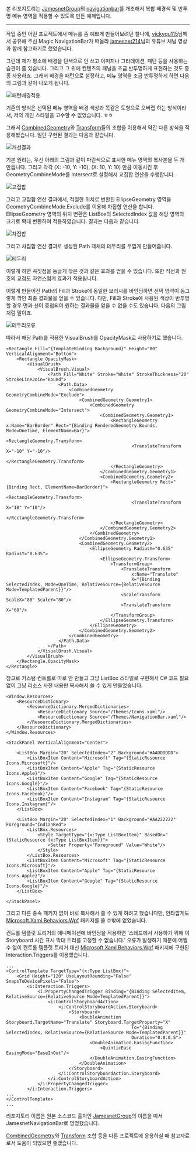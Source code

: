 본 리포지토리는 [JamesnetGroup](https://github.com/JamesnetGroup)의 [navigationbar](https://github.com/JamesnetGroup/navigationbar)를 개조해서 복합 배경색 및 반투명 메뉴 영역을 적용할 수 있도록 만든 예제입니다.

---
작업 중인 어떤 프로젝트에서 메뉴를 좀 예쁘게 만들어보려던 찰나에, [vickyqu115](https://github.com/vickyqu115)님께서 공유해 주신 Magic NavigationBar가 떠올라 [jamesnet214](https://github.com/jamesnet214)님의 유튜브 채널 영상과 함께 참고하기로 했었습니다.

그런데 제가 평소에 배경을 단색으로 안 쓰고 이미지나 그라데이션, 패턴 등을 사용하는 습관이 좀 있습니다. 그리고 그 위에 컨텐츠의 패널을 조금 반투명하게 표현하는 것도 종종 사용하죠. 그래서 배경을 패턴으로 설정하고, 메뉴 영역을 조금 반투명하게 하면 다음의 그림과 같이 나오게 됩니다.

![패턴배경적용](https://github.com/user-attachments/assets/f4de9b65-35fe-4f6e-963e-fef5cd71a1da)


기존의 방식은 선택된 메뉴 영역을 배경 색상과 똑같은 도형으로 오버랩 하는 방식이라서, 저의 개인 스타일을 고수할 수 없었습니다. ㅎㅎ

그래서 [CombinedGeometry](https://learn.microsoft.com/ko-kr/dotnet/api/system.windows.media.combinedgeometry)와 [Transform](https://learn.microsoft.com/ko-kr/dotnet/desktop/wpf/graphics-multimedia/transforms-overview)들의 조합을 이용해서 약간 다른 방식을 적용해봤습니다. 일단 구현된 결과는 다음과 같습니다.

![개선결과](https://github.com/user-attachments/assets/e05e0490-d5d4-4d81-b62f-9738244f8a2b)


기본 원리는, 우선 아래의 그림과 같이 파란색으로 표시한 메뉴 영역의 복사본을 두 개 만듭니다. 그리고 각각 (X: -10, Y: -10), (X: 10, Y: 10) 만큼 이동시킨 후 GeometryCombineMode를 Intersect로 설정해서 교집합 연산을 수행합니다.

![교집합](https://github.com/user-attachments/assets/c4e67a67-a61c-484f-9f8b-94b7e662c32a)


그리고 교집합 연산 결과에서, 적절한 위치로 변환된 EllipseGeometry 영역을 GeometryCombineMode.Exclude를 이용해 차집합 연산을 합니다. EllipseGeometry 영역의 위치 변환은 ListBox의 SelectedIndex 값을 해당 영역의 크기로 확대 변환하여 적용하였습니다. 결과는 다음과 같습니다.

![차집합](https://github.com/user-attachments/assets/aa8486f4-c419-4a88-a093-02a23f586eef)


그리고 차집합 연산 결과로 생성된 Path 객체의 테두리를 두껍게 만들어줍니다.

![테두리](https://github.com/user-attachments/assets/7a10c0f9-ae8e-40ae-96b8-9fc7693ba7fc)

이렇게 하면 꼭짓점을 둥글게 깎은 것과 같은 효과를 얻을 수 있습니다. 또한 직선과 원호의 교점도 자연스럽게 효과가 적용됩니다.

이렇게 만들어진 Path의 Fill과 Stroke에 동일한 브러시를 바인딩하면 선택 영역이 동그랗게 깎인 최종 결과물을 얻을 수 있습니다. 다만, Fill과 Stroke에 사용된 색상이 반투명할 경우 면과 선이 중첩되어 원하는 결과물을 얻을 수 없을 수도 있습니다. 다음의 그림처럼 말이죠.

![테두리오류](https://github.com/user-attachments/assets/0b3155d5-bea5-439d-980d-212634be28e0)


따라서 해당 Path를 적용한 VisualBrush를 OpacityMask로 사용하기로 했습니다.

```xaml
<Rectangle Fill="{TemplateBinding Background}" Height="80" VerticalAlignment="Bottom">
    <Rectangle.OpacityMask>
        <VisualBrush>
            <VisualBrush.Visual>
                <Path Fill="White" Stroke="White" StrokeThickness="20" StrokeLineJoin="Round">
                    <Path.Data>
                        <CombinedGeometry GeometryCombineMode="Exclude">
                            <CombinedGeometry.Geometry1>
                                <CombinedGeometry GeometryCombineMode="Intersect">
                                    <CombinedGeometry.Geometry1>
                                        <RectangleGeometry x:Name="BarBorder" Rect="{Binding RenderedGeometry.Bounds, Mode=OneTime, ElementName=Bar}">
                                            <RectangleGeometry.Transform>
                                                <TranslateTransform X="-10" Y="-10"/>
                                            </RectangleGeometry.Transform>
                                        </RectangleGeometry>
                                    </CombinedGeometry.Geometry1>
                                    <CombinedGeometry.Geometry2>
                                        <RectangleGeometry Rect="{Binding Rect, ElementName=BarBorder}">
                                            <RectangleGeometry.Transform>
                                                <TranslateTransform X="10" Y="10"/>
                                            </RectangleGeometry.Transform>
                                        </RectangleGeometry>
                                    </CombinedGeometry.Geometry2>
                                </CombinedGeometry>
                            </CombinedGeometry.Geometry1>
                            <CombinedGeometry.Geometry2>
                                <EllipseGeometry RadiusX="0.635" RadiusY="0.635">
                                    <EllipseGeometry.Transform>
                                        <TransformGroup>
                                            <TranslateTransform
                                                x:Name="Translate"
                                                X="{Binding SelectedIndex, Mode=OneTime, RelativeSource={RelativeSource Mode=TemplatedParent}}"/>
                                            <ScaleTransform ScaleX="80" ScaleY="80"/>
                                            <TranslateTransform X="60"/>
                                        </TransformGroup>
                                    </EllipseGeometry.Transform>
                                </EllipseGeometry>
                            </CombinedGeometry.Geometry2>
                        </CombinedGeometry>
                    </Path.Data>
                </Path>
            </VisualBrush.Visual>
        </VisualBrush>
    </Rectangle.OpacityMask>
</Rectangle>
```

참고로 커스텀 컨트롤로 따로 안 만들고 그냥 ListBox 스타일로 구현해서 C# 코드 필요 없이 그냥 리소스 사전 내용만 복사해서 쓸 수 있게 만들었습니다.

```xaml
<Window.Resources>
    <ResourceDictionary>
        <ResourceDictionary.MergedDictionaries>
            <ResourceDictionary Source="/Themes/Icons.xaml"/>
            <ResourceDictionary Source="/Themes/NavigationBar.xaml"/>
        </ResourceDictionary.MergedDictionaries>
    </ResourceDictionary>
</Window.Resources>

<StackPanel VerticalAlignment="Center">

    <ListBox Margin="20" SelectedIndex="2" Background="#AADDDDDD">
        <ListBoxItem Content="Microsoft" Tag="{StaticResource Icons.Microsoft}"/>
        <ListBoxItem Content="Apple" Tag="{StaticResource Icons.Apple}"/>
        <ListBoxItem Content="Google" Tag="{StaticResource Icons.Google}"/>
        <ListBoxItem Content="Facebook" Tag="{StaticResource Icons.Facebook}"/>
        <ListBoxItem Content="Instagram" Tag="{StaticResource Icons.Instagram}"/>
    </ListBox>

    <ListBox Margin="20" SelectedIndex="1" Background="#AA222222" Foreground="IndianRed">
        <ListBox.Resources>
            <Style TargetType="{x:Type ListBoxItem}" BasedOn="{StaticResource {x:Type ListBoxItem}}">
                <Setter Property="Foreground" Value="White"/>
            </Style>
        </ListBox.Resources>
        <ListBoxItem Content="Microsoft" Tag="{StaticResource Icons.Microsoft}"/>
        <ListBoxItem Content="Apple" Tag="{StaticResource Icons.Apple}"/>
        <ListBoxItem Content="Google" Tag="{StaticResource Icons.Google}"/>
    </ListBox>
        
</StackPanel>
```

그리고 다른 종속 패키지 없이 바로 복사해서 쓸 수 있게 하려고 했습니다만, 안타깝게도 [Microsoft.Xaml.Behaviors.Wpf](https://www.nuget.org/packages/Microsoft.Xaml.Behaviors.Wpf/) 패키지를 쓸 수밖에 없었습니다.

컨트롤 템플릿 트리거의 애니메이션에 바인딩을 적용하면 ‘스레드에서 사용하기 위해 이 Storyboard 시간 표시 막대 트리를 고정할 수 없습니다.’ 오류가 발생하기 때문에 어쩔 수 없이 컨트롤 템플릿 트리거 대신 [Microsoft.Xaml.Behaviors.Wpf](https://www.nuget.org/packages/Microsoft.Xaml.Behaviors.Wpf/) 패키지에 구현된 Interaction.Triggers를 이용했습니다.

```xaml
...
<ControlTemplate TargetType="{x:Type ListBox}">
    <Grid Height="120" UseLayoutRounding="False" SnapsToDevicePixels="False">
        <i:Interaction.Triggers>
            <i:PropertyChangedTrigger Binding="{Binding SelectedItem, RelativeSource={RelativeSource Mode=TemplatedParent}}">
                <i:ControlStoryboardAction>
                    <i:ControlStoryboardAction.Storyboard>
                        <Storyboard>
                            <DoubleAnimation Storyboard.TargetName="Translate" Storyboard.TargetProperty="X"
                                                To="{Binding SelectedIndex, RelativeSource={RelativeSource Mode=TemplatedParent}}" 
                                                Duration="0:0:0.5">
                                <DoubleAnimation.EasingFunction>
                                    <QuinticEase EasingMode="EaseInOut"/>
                                </DoubleAnimation.EasingFunction>
                            </DoubleAnimation>
                        </Storyboard>
                    </i:ControlStoryboardAction.Storyboard>
                </i:ControlStoryboardAction>
            </i:PropertyChangedTrigger>
        </i:Interaction.Triggers>
...
</ControlTemplate>
...
```

리포지토리 이름은 원본 소스코드 출처인 [JamesnetGroup](https://github.com/JamesnetGroup)의 이름을 따서 JamesnetNavigationBar로 명명했습니다.

[CombinedGeometry](https://learn.microsoft.com/ko-kr/dotnet/api/system.windows.media.combinedgeometry)와 [Transform](https://learn.microsoft.com/ko-kr/dotnet/desktop/wpf/graphics-multimedia/transforms-overview) 조합 등을 다른 프로젝트에 응용하실 때 참고자료로서 도움이 되었으면 좋겠습니다.
